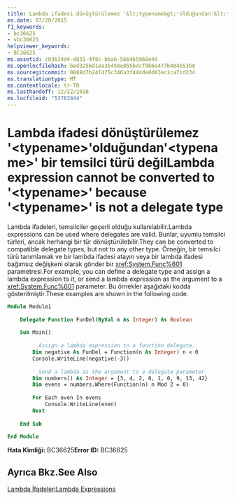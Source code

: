 ```yaml
---
title: Lambda ifadesi dönüştürülemez '&lt;typename&gt;'olduğundan'&lt;typename&gt;' bir temsilci türü değil
ms.date: 07/20/2015
f1_keywords:
- bc36625
- vbc36625
helpviewer_keywords:
- BC36625
ms.assetid: c03634d4-d831-4f8c-b6ab-566465968e4d
ms.openlocfilehash: bed3256d1ea3b458e055bdcf9b6e477b404b53b8
ms.sourcegitcommit: 0888d7b24f475c346a3f444de8d83ec1ca7cd234
ms.translationtype: MT
ms.contentlocale: tr-TR
ms.lasthandoff: 12/22/2018
ms.locfileid: "53763844"
---
```

# <a name="lambda-expression-cannot-be-converted-to-lttypenamegt-because-lttypenamegt-is-not-a-delegate-type"></a><span data-ttu-id="74213-102">Lambda ifadesi dönüştürülemez '&lt;typename&gt;'olduğundan'&lt;typename&gt;' bir temsilci türü değil</span><span class="sxs-lookup"><span data-stu-id="74213-102">Lambda expression cannot be converted to '&lt;typename&gt;' because '&lt;typename&gt;' is not a delegate type</span></span>
<span data-ttu-id="74213-103">Lambda ifadeleri, temsilciler geçerli olduğu kullanılabilir.</span><span class="sxs-lookup"><span data-stu-id="74213-103">Lambda expressions can be used where delegates are valid.</span></span> <span data-ttu-id="74213-104">Bunlar, uyumlu temsilci türleri, ancak herhangi bir tür dönüştürülebilir.</span><span class="sxs-lookup"><span data-stu-id="74213-104">They can be converted to compatible delegate types, but not to any other type.</span></span> <span data-ttu-id="74213-105">Örneğin, bir temsilci türü tanımlamak ve bir lambda ifadesi atayın veya bir lambda ifadesi bağımsız değişkeni olarak gönder bir <xref:System.Func%601> parametresi.</span><span class="sxs-lookup"><span data-stu-id="74213-105">For example, you can define a delegate type and assign a lambda expression to it, or send a lambda expression as the argument to a <xref:System.Func%601> parameter.</span></span> <span data-ttu-id="74213-106">Bu örnekler aşağıdaki kodda gösterilmiştir.</span><span class="sxs-lookup"><span data-stu-id="74213-106">These examples are shown in the following code.</span></span>  
  
```vb  
Module Module1  
  
    Delegate Function FunDel(ByVal m As Integer) As Boolean  
  
    Sub Main()  
  
        ' Assign a lambda expression to a function delegate.  
        Dim negative As FunDel = Function(n As Integer) n < 0  
        Console.WriteLine(negative(-3))  
  
        ' Send a lambda as the argument to a delegate parameter.  
        Dim numbers() As Integer = {3, 4, 2, 8, 1, 0, 9, 13, 42}  
        Dim evens = numbers.Where(Function(n) n Mod 2 = 0)  
  
        For Each even In evens  
            Console.WriteLine(even)  
        Next  
  
    End Sub  
  
End Module  
```  
  
 <span data-ttu-id="74213-107">**Hata Kimliği:** BC36625</span><span class="sxs-lookup"><span data-stu-id="74213-107">**Error ID:** BC36625</span></span>  
  
## <a name="see-also"></a><span data-ttu-id="74213-108">Ayrıca Bkz.</span><span class="sxs-lookup"><span data-stu-id="74213-108">See Also</span></span>  
 [<span data-ttu-id="74213-109">Lambda İfadeleri</span><span class="sxs-lookup"><span data-stu-id="74213-109">Lambda Expressions</span></span>](../../visual-basic/programming-guide/language-features/procedures/lambda-expressions.md)
